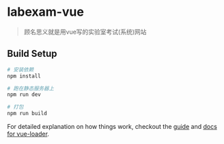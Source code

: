 # labexam-vue

> 顾名思义就是用vue写的实验室考试(系统)网站

## Build Setup

``` bash
# 安装依赖
npm install

# 跑在静态服务器上
npm run dev

# 打包
npm run build
```

For detailed explanation on how things work, checkout the [guide](http://vuejs-templates.github.io/webpack/) and [docs for vue-loader](http://vuejs.github.io/vue-loader).
